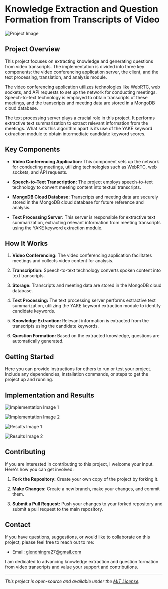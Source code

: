 # Knowledge Extraction and Question Formation from Transcripts of Video

![Project Image](/images/Image1.jpeg)

## Project Overview

This project focuses on extracting knowledge and generating questions from video transcripts. The implementation is divided into three key components: the video conferencing application server, the client, and the text processing, translation, and analysis module.

The video conferencing application utilizes technologies like WebRTC, web sockets, and API requests to set up the network for conducting meetings. Speech-to-text technology is employed to obtain transcripts of these meetings, and the transcripts and meeting data are stored in a MongoDB cloud database.

The text processing server plays a crucial role in this project. It performs extractive text summarization to extract relevant information from the meetings. What sets this algorithm apart is its use of the YAKE keyword extraction module to obtain intermediate candidate keyword scores.

## Key Components

- **Video Conferencing Application:** This component sets up the network for conducting meetings, utilizing technologies such as WebRTC, web sockets, and API requests.

- **Speech-to-Text Transcription:** The project employs speech-to-text technology to convert meeting content into textual transcripts.

- **MongoDB Cloud Database:** Transcripts and meeting data are securely stored in the MongoDB cloud database for future reference and analysis.

- **Text Processing Server:** This server is responsible for extractive text summarization, extracting relevant information from meeting transcripts using the YAKE keyword extraction module.

## How It Works

1. **Video Conferencing:** The video conferencing application facilitates meetings and collects video content for analysis.

2. **Transcription:** Speech-to-text technology converts spoken content into text transcripts.

3. **Storage:** Transcripts and meeting data are stored in the MongoDB cloud database.

4. **Text Processing:** The text processing server performs extractive text summarization, utilizing the YAKE keyword extraction module to identify candidate keywords.

5. **Knowledge Extraction:** Relevant information is extracted from the transcripts using the candidate keywords.

6. **Question Formation:** Based on the extracted knowledge, questions are automatically generated.

## Getting Started

Here you can provide instructions for others to run or test your project. Include any dependencies, installation commands, or steps to get the project up and running.

## Implementation and Results

![Implementation Image 1](/images/implementation1.png)

![Implementation Image 2](/images/implementation2.png)

![Results Image 1](/images/results1.png)

![Results Image 2](/images/results2.png)

## Contributing

If you are interested in contributing to this project, I welcome your input. Here's how you can get involved:

1. **Fork the Repository:** Create your own copy of the project by forking it.

2. **Make Changes:** Create a new branch, make your changes, and commit them.

3. **Submit a Pull Request:** Push your changes to your forked repository and submit a pull request to the main repository.

## Contact

If you have questions, suggestions, or would like to collaborate on this project, please feel free to reach out to me:

- Email: glendhingra27@gmail.com

I am dedicated to advancing knowledge extraction and question formation from video transcripts and value your support and contributions.

---

*This project is open-source and available under the [MIT License](LICENSE.md).*
